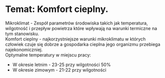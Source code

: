 # Temat: Komfort cieplny.
Mikroklimat - Zespół parametrów środowiska takich jak temperatura, wilgotność i przepływ powietrza które wpływają na warunki termiczne na tym stanowisku.  
Komfort cieplny - najkorzystniejsze warunki mikroklimatu w których człowiek czuje się dobrze a gospodarka cieplna jego organizmu przebiega najekonomiczniej.   
Optymalne temperatury w miejscu pracy:
- W okresie letnim - 23-25 przy wilgotności 50%
- W okresie zimowym - 21-22 przy wilgotności 
